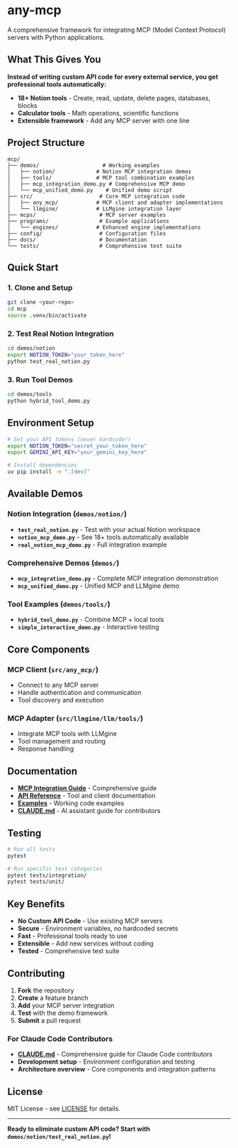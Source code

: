 # any-mcp

A comprehensive framework for integrating MCP (Model Context Protocol) servers with Python applications.

## What This Gives You

**Instead of writing custom API code for every external service, you get professional tools automatically:**

- **18+ Notion tools** - Create, read, update, delete pages, databases, blocks
- **Calculator tools** - Math operations, scientific functions
- **Extensible framework** - Add any MCP server with one line

## Project Structure

```
mcp/
├── demos/                    # Working examples
│   ├── notion/             # Notion MCP integration demos  
│   ├── tools/              # MCP tool combination examples
│   ├── mcp_integration_demo.py # Comprehensive MCP demo
│   └── mcp_unified_demo.py    # Unified demo script
├── src/                     # Core MCP integration code
│   ├── any_mcp/            # MCP client and adapter implementations
│   └── llmgine/            # LLMgine integration layer
├── mcps/                    # MCP server examples
├── programs/                # Example applications
│   └── engines/            # Enhanced engine implementations
├── config/                  # Configuration files
├── docs/                    # Documentation
└── tests/                   # Comprehensive test suite
```

## Quick Start

### 1. Clone and Setup
```bash
git clone <your-repo>
cd mcp
source .venv/bin/activate
```

### 2. Test Real Notion Integration
```bash
cd demos/notion
export NOTION_TOKEN="your_token_here"
python test_real_notion.py
```

### 3. Run Tool Demos
```bash
cd demos/tools
python hybrid_tool_demo.py
```

## Environment Setup

```bash
# Set your API tokens (never hardcode!)
export NOTION_TOKEN="secret_your_token_here"
export GEMINI_API_KEY="your_gemini_key_here"

# Install dependencies
uv pip install -e ".[dev]"
```

## Available Demos

### **Notion Integration** (`demos/notion/`)
- **`test_real_notion.py`** - Test with your actual Notion workspace
- **`notion_mcp_demo.py`** - See 18+ tools automatically available
- **`real_notion_mcp_demo.py`** - Full integration example

### **Comprehensive Demos** (`demos/`)

- **`mcp_integration_demo.py`** - Complete MCP integration demonstration
- **`mcp_unified_demo.py`** - Unified MCP and LLMgine demo

### **Tool Examples** (`demos/tools/`)
- **`hybrid_tool_demo.py`** - Combine MCP + local tools
- **`simple_interactive_demo.py`** - Interactive testing

## Core Components

### **MCP Client** (`src/any_mcp/`)
- Connect to any MCP server
- Handle authentication and communication
- Tool discovery and execution

### **MCP Adapter** (`src/llmgine/llm/tools/`)
- Integrate MCP tools with LLMgine
- Tool management and routing
- Response handling

## Documentation

- **[MCP Integration Guide](docs/llmgine-mcp-integration.md)** - Comprehensive guide
- **[API Reference](docs/api.md)** - Tool and client documentation
- **[Examples](demos/)** - Working code examples
- **[CLAUDE.md](CLAUDE.md)** - AI assistant guide for contributors

## Testing

```bash
# Run all tests
pytest

# Run specific test categories
pytest tests/integration/
pytest tests/unit/
```

## Key Benefits

- **No Custom API Code** - Use existing MCP servers
- **Secure** - Environment variables, no hardcoded secrets
- **Fast** - Professional tools ready to use
- **Extensible** - Add new services without coding
- **Tested** - Comprehensive test suite

## Contributing

1. **Fork** the repository
2. **Create** a feature branch
3. **Add** your MCP server integration
4. **Test** with the demo framework
5. **Submit** a pull request

### For Claude Code Contributors
- **[CLAUDE.md](CLAUDE.md)** - Comprehensive guide for Claude Code contributors
- **Development setup** - Environment configuration and testing
- **Architecture overview** - Core components and integration patterns

## License

MIT License - see [LICENSE](LICENSE) for details.

---

**Ready to eliminate custom API code? Start with `demos/notion/test_real_notion.py`!**
